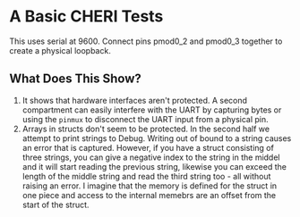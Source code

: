 # A Basic CHERI Tests

This uses serial at 9600. Connect pins pmod0_2 and pmod0_3 together to create a physical loopback.

## What Does This Show?
1. It shows that hardware interfaces aren't protected. A second compartment can easily interfere with the UART by capturing bytes or using the `pinmux` to disconnect the UART input from a physical pin.
2. Arrays in structs don't seem to be protected. In the second half we attempt to print strings to Debug. Writing out of bound to a string causes an error that is captured. However, if you have a struct consisting of three strings, you can give a negative index to the string in the middel and it will start reading the previous string, likewise you can exceed the length of the middle string and read the third string too - all without raising an error. I imagine that the memory is defined for the struct in one piece and access to the internal memebrs are an offset from the start of the struct. 
